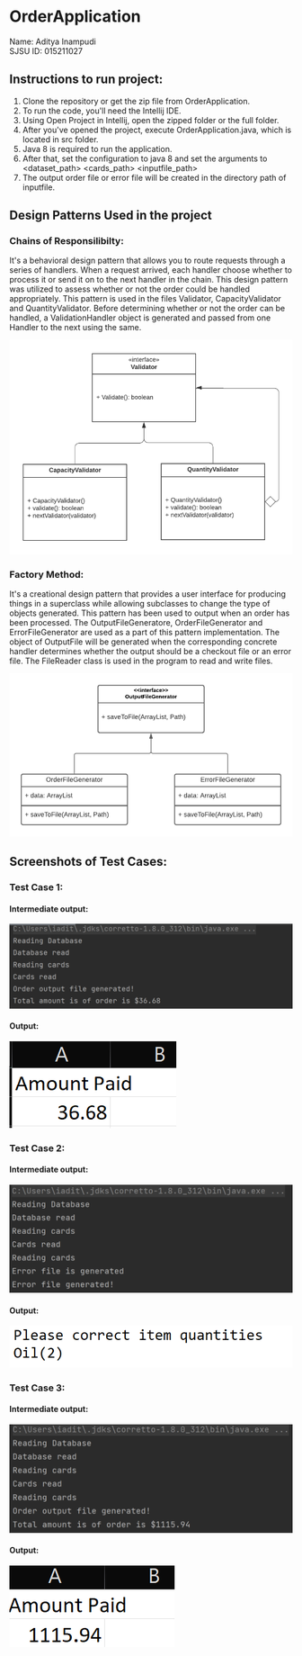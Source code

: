 # OrderApplication

Name: Aditya Inampudi<br/>
SJSU ID: 015211027 <br/>

## Instructions to run project:
1. Clone the repository or get the zip file from OrderApplication.
2. To run the code, you'll need the Intellij IDE.
3. Using Open Project in Intellij, open the zipped folder or the full folder.
4. After you've opened the project, execute OrderApplication.java, which is located in src folder.
5. Java 8 is required to run the application.
6. After that, set the configuration to java 8 and set the arguments to <dataset_path> <cards_path> <inputfile_path>
7. The output order file or error file will be created in the directory path of inputfile.

## Design Patterns Used in the project

### Chains of Responsilibilty:
 It's a behavioral design pattern that allows you to route requests through a series of handlers. When a request arrived, each handler choose whether to process it or send it on to the next handler in the chain. This design pattern was utilized to assess whether or not the order could be handled appropriately. This pattern is used in the files Validator, CapacityValidator and QuantityValidator. Before determining whether or not the order can be handled, a ValidationHandler object is generated and passed from one Handler to the next using the same.

![](images/ChainsofResponsibility.png)

### Factory Method:
 It's a creational design pattern that provides a user interface for producing things in a superclass while allowing subclasses to change the type of objects generated. This pattern has been used to output when an order has been processed. The OutputFileGeneratore, OrderFileGenerator and ErrorFileGenerator are used as a part of this pattern implementation. The object of OutputFile will be generated when the corresponding concrete handler determines whether the output should be a checkout file or an error file. The FileReader class is used in the program to read and write files.

![](images/FactoryMethod.png)
     
## Screenshots of Test Cases:

### Test Case 1: 

#### Intermediate output:

![](images/intermediate1.png)
     
#### Output:

![](images/output1.png)

### Test Case 2: 

#### Intermediate output:

![](images/intermediate2.png)
     
#### Output:

![](images/output2.png)

### Test Case 3: 

#### Intermediate output:

![](images/intermediate3.png)
     
#### Output:

![](images/output3.png)

